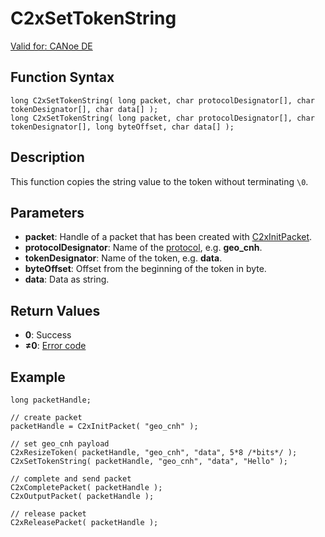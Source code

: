 # C2xSetTokenString

[Valid for: CANoe DE](../../../Shared/FeatureAvailability.md)

## Function Syntax

```plaintext
long C2xSetTokenString( long packet, char protocolDesignator[], char tokenDesignator[], char data[] );
long C2xSetTokenString( long packet, char protocolDesignator[], char tokenDesignator[], long byteOffset, char data[] );
```

## Description

This function copies the string value to the token without terminating `\0`.

## Parameters

- **packet**: Handle of a packet that has been created with [C2xInitPacket](CAPLfunctionC2xInitPacket.md).
- **protocolDesignator**: Name of the [protocol](../../../CANoeCANalyzer/Car2x/protocols/protocoloverviewCar2x.md), e.g. **geo_cnh**.
- **tokenDesignator**: Name of the token, e.g. **data**.
- **byteOffset**: Offset from the beginning of the token in byte.
- **data**: Data as string.

## Return Values

- **0**: Success
- **≠0**: [Error code](../CAPLfunctionsCar2xErrorCodes.md)

## Example

```plaintext
long packetHandle;

// create packet
packetHandle = C2xInitPacket( "geo_cnh" );

// set geo_cnh payload
C2xResizeToken( packetHandle, "geo_cnh", "data", 5*8 /*bits*/ );
C2xSetTokenString( packetHandle, "geo_cnh", "data", "Hello" );

// complete and send packet
C2xCompletePacket( packetHandle );
C2xOutputPacket( packetHandle );

// release packet
C2xReleasePacket( packetHandle );
```
